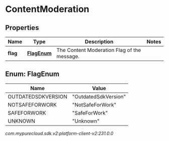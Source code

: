 # ContentModeration


## Properties

| Name | Type | Description | Notes |
| ------------ | ------------- | ------------- | ------------- |
| **flag** | [**FlagEnum**](#Enum--FlagEnum) | The Content Moderation Flag of the message. |  |


## Enum: FlagEnum

| Name | Value |
| ---- | ----- |
| OUTDATEDSDKVERSION | &quot;OutdatedSdkVersion&quot; | 
| NOTSAFEFORWORK | &quot;NotSafeForWork&quot; | 
| SAFEFORWORK | &quot;SafeForWork&quot; | 
| UNKNOWN | &quot;Unknown&quot; | 




_com.mypurecloud.sdk.v2:platform-client-v2:231.0.0_
